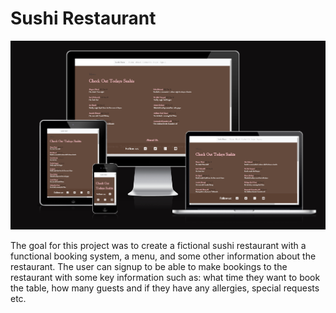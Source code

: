 # Sushi Restaurant

<img src="./static/images/am_i_responsive.png">

The goal for this project was to create a fictional sushi restaurant with a functional booking system, a menu, and some other information about the restaurant. The user can signup to be able to make bookings to the restaurant with some key information such as: what time they want to book the table, how many guests and if they have any allergies, special requests etc. 


